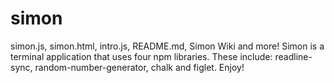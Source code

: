 # simon
simon.js, simon.html, intro.js, README.md, Simon Wiki and more!
Simon is a terminal application that uses four npm libraries.
These include: readline-sync, random-number-generator,
chalk and figlet. Enjoy!
